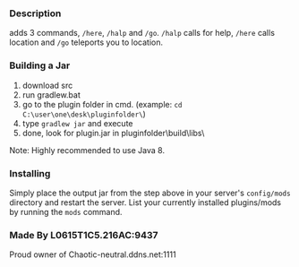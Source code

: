 ### Description
adds 3 commands, `/here`, `/halp` and `/go`. `/halp` calls for help, `/here` calls location and `/go` teleports you to location.

### Building a Jar

1) download src
2) run gradlew.bat
3) go to the plugin folder in cmd. (example: `cd C:\user\one\desk\pluginfolder\`)
4) type `gradlew jar` and execute
5) done, look for plugin.jar in pluginfolder\build\libs\

Note: Highly recommended to use Java 8.

### Installing

Simply place the output jar from the step above in your server's `config/mods` directory and restart the server.
List your currently installed plugins/mods by running the `mods` command.

### Made By L0615T1C5.216AC:9437
Proud owner of Chaotic-neutral.ddns.net:1111
